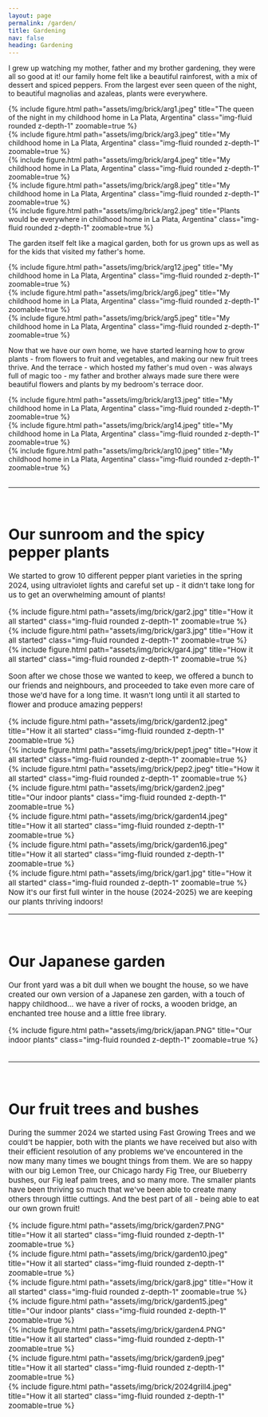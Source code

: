 ```yaml
---
layout: page
permalink: /garden/
title: Gardening
nav: false
heading: Gardening
---
```


I grew up watching my mother, father and my brother gardening, they were all so good at it! our family home felt like a beautiful rainforest, with a mix of dessert and spiced peppers. From the largest ever seen queen of the night, to beautiful magnolias and azaleas, plants were everywhere. 

  <div class="row">
    <div class="col-sm mt-3 mt-md-0">
        {% include figure.html path="assets/img/brick/arg1.jpeg" title="The queen of the night in my childhood home in La Plata, Argentina" class="img-fluid rounded z-depth-1" zoomable=true %}
    </div>
</div>
<div class="row">
    <div class="col-sm mt-3 mt-md-0">
        {% include figure.html path="assets/img/brick/arg3.jpeg" title="My childhood home in La Plata, Argentina" class="img-fluid rounded z-depth-1" zoomable=true %}
    </div>
    <div class="col-sm mt-3 mt-md-0">
        {% include figure.html path="assets/img/brick/arg4.jpeg" title="My childhood home in La Plata, Argentina" class="img-fluid rounded z-depth-1" zoomable=true %}
    </div>
        <div class="col-sm mt-3 mt-md-0">
        {% include figure.html path="assets/img/brick/arg8.jpeg" title="My childhood home in La Plata, Argentina" class="img-fluid rounded z-depth-1" zoomable=true %}
    </div>
</div>

  <div class="row">
    <div class="col-sm mt-3 mt-md-0">
        {% include figure.html path="assets/img/brick/arg2.jpeg" title="Plants would be everywhere in childhood home in La Plata, Argentina" class="img-fluid rounded z-depth-1" zoomable=true %}
    </div>
</div>

The garden itself felt like a magical garden, both for us grown ups as well as for the kids that visited my father's home. 

<div class="row">
    <div class="col-sm mt-3 mt-md-0">
        {% include figure.html path="assets/img/brick/arg12.jpeg" title="My childhood home in La Plata, Argentina" class="img-fluid rounded z-depth-1" zoomable=true %}
    </div>
    <div class="col-sm mt-3 mt-md-0">
        {% include figure.html path="assets/img/brick/arg6.jpeg" title="My childhood home in La Plata, Argentina" class="img-fluid rounded z-depth-1" zoomable=true %}
    </div>
        <div class="col-sm mt-3 mt-md-0">
        {% include figure.html path="assets/img/brick/arg5.jpeg" title="My childhood home in La Plata, Argentina" class="img-fluid rounded z-depth-1" zoomable=true %}
    </div>
</div>

 Now that we have our own home, we have started learning how to grow plants - from flowers to fruit and vegetables, and making our new fruit trees thrive.  And the terrace  - which hosted my father's mud oven - was always full of magic too - my father and brother always made sure there were beautiful flowers and plants by my bedroom's terrace door. 


<div class="row">
    <div class="col-sm mt-3 mt-md-0">
        {% include figure.html path="assets/img/brick/arg13.jpeg" title="My childhood home in La Plata, Argentina" class="img-fluid rounded z-depth-1" zoomable=true %}
    </div>
    <div class="col-sm mt-3 mt-md-0">
        {% include figure.html path="assets/img/brick/arg14.jpeg" title="My childhood home in La Plata, Argentina" class="img-fluid rounded z-depth-1" zoomable=true %}
    </div>
        <div class="col-sm mt-3 mt-md-0">
        {% include figure.html path="assets/img/brick/arg10.jpeg" title="My childhood home in La Plata, Argentina" class="img-fluid rounded z-depth-1" zoomable=true %}
    </div>
</div>


<br>
<hr>
<span style="font-size:15px">
<br>

 
 
 
<h1 id="base"> Our sunroom and the spicy pepper plants  </h1>
 
We started to grow 10 different pepper plant varieties in the spring 2024, using ultraviolet lights and careful set up - it didn't take long for us to get an overwhelming amount of plants!    

<div class="row">
    <div class="col-sm mt-3 mt-md-0">
        {% include figure.html path="assets/img/brick/gar2.jpg" title="How it all started" class="img-fluid rounded z-depth-1" zoomable=true %}
    </div>
    <div class="col-sm mt-3 mt-md-0">
        {% include figure.html path="assets/img/brick/gar3.jpg" title="How it all started" class="img-fluid rounded z-depth-1" zoomable=true %}
    </div>
        <div class="col-sm mt-3 mt-md-0">
        {% include figure.html path="assets/img/brick/gar4.jpg" title="How it all started" class="img-fluid rounded z-depth-1" zoomable=true %}
    </div>
</div>



Soon after we chose those we wanted to keep, we offered a bunch to our friends and neighbours, and proceeded to take even more care of those we'd have for a long time. It wasn't long until it all started to flower and produce amazing peppers!
<div class="row">
    <div class="col-sm mt-3 mt-md-0">
        {% include figure.html path="assets/img/brick/garden12.jpeg" title="How it all started" class="img-fluid rounded z-depth-1" zoomable=true %}
    </div>
    <div class="col-sm mt-3 mt-md-0">
        {% include figure.html path="assets/img/brick/pep1.jpeg" title="How it all started" class="img-fluid rounded z-depth-1" zoomable=true %}
    </div>
        <div class="col-sm mt-3 mt-md-0">
        {% include figure.html path="assets/img/brick/pep2.jpeg" title="How it all started" class="img-fluid rounded z-depth-1" zoomable=true %}
    </div>
</div>


  <div class="row">
    <div class="col-sm mt-3 mt-md-0">
        {% include figure.html path="assets/img/brick/garden2.jpeg" title="Our indoor plants" class="img-fluid rounded z-depth-1" zoomable=true %}
    </div>
</div>
 
 <div class="row">
    <div class="col-sm mt-3 mt-md-0">
        {% include figure.html path="assets/img/brick/garden14.jpeg" title="How it all started" class="img-fluid rounded z-depth-1" zoomable=true %}
    </div>
    <div class="col-sm mt-3 mt-md-0">
        {% include figure.html path="assets/img/brick/garden16.jpeg" title="How it all started" class="img-fluid rounded z-depth-1" zoomable=true %}
    </div>
        <div class="col-sm mt-3 mt-md-0">
        {% include figure.html path="assets/img/brick/gar1.jpg" title="How it all started" class="img-fluid rounded z-depth-1" zoomable=true %}
    </div>
</div>
Now it's our first full   winter in the house (2024-2025) we are keeping our plants thriving indoors!

 

<br>
<hr>
<span style="font-size:15px">
<br>

 
 
 
<h1 id="grill"> Our Japanese garden    </h1>

 
Our front yard was a bit dull when we bought the house, so we have created our own version of a Japanese zen garden, with a touch of happy childhood... we have a river of rocks, a wooden bridge, an enchanted tree house and a little free library.   
  <div class="row">
    <div class="col-sm mt-3 mt-md-0">
        {% include figure.html path="assets/img/brick/japan.PNG" title="Our indoor plants" class="img-fluid rounded z-depth-1" zoomable=true %}
    </div>
</div>
 

<br>
<hr>
<span style="font-size:15px">
<br>

 
 
 
<h1 id="grill"> Our fruit trees  and bushes  </h1>

 
During the summer 2024 we started using Fast Growing Trees and we could't be happier, both with the plants we have received but also with their efficient resolution of any problems we've encountered in the now many many times we bought things from them. We are so happy with our big Lemon Tree, our Chicago hardy Fig Tree, our Blueberry bushes, our Fig leaf palm trees, and so many more. The smaller plants have been thriving so much that we've been able to create many others through little cuttings. And the best part of all - being able to eat our own grown fruit!

  <div class="row">
    <div class="col-sm mt-3 mt-md-0">
        {% include figure.html path="assets/img/brick/garden7.PNG" title="How it all started" class="img-fluid rounded z-depth-1" zoomable=true %}
    </div>
    <div class="col-sm mt-3 mt-md-0">
        {% include figure.html path="assets/img/brick/garden10.jpeg" title="How it all started" class="img-fluid rounded z-depth-1" zoomable=true %}
    </div>
        <div class="col-sm mt-3 mt-md-0">
        {% include figure.html path="assets/img/brick/gar8.jpg" title="How it all started" class="img-fluid rounded z-depth-1" zoomable=true %}
    </div>
</div>


  <div class="row">
    <div class="col-sm mt-3 mt-md-0">
        {% include figure.html path="assets/img/brick/garden15.jpeg" title="Our indoor plants" class="img-fluid rounded z-depth-1" zoomable=true %}
    </div>
</div>

  <div class="row">
    <div class="col-sm mt-3 mt-md-0">
        {% include figure.html path="assets/img/brick/garden4.PNG" title="How it all started" class="img-fluid rounded z-depth-1" zoomable=true %}
    </div>
    <div class="col-sm mt-3 mt-md-0">
        {% include figure.html path="assets/img/brick/garden9.jpeg" title="How it all started" class="img-fluid rounded z-depth-1" zoomable=true %}
    </div>
        <div class="col-sm mt-3 mt-md-0">
        {% include figure.html path="assets/img/brick/2024grill4.jpeg" title="How it all started" class="img-fluid rounded z-depth-1" zoomable=true %}
    </div>
</div>


